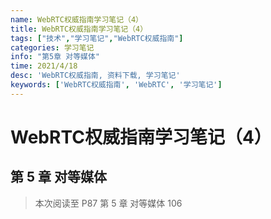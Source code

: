 ```yaml
---
name: WebRTC权威指南学习笔记（4）
title: WebRTC权威指南学习笔记（4）
tags: ["技术","学习笔记","WebRTC权威指南"]
categories: 学习笔记
info: "第5章 对等媒体"
time: 2021/4/18
desc: 'WebRTC权威指南, 资料下载, 学习笔记'
keywords: ['WebRTC权威指南', 'WebRTC', '学习笔记']
---
```


# WebRTC权威指南学习笔记（4）

## 第 5 章 对等媒体



> 本次阅读至 P87 第 5 章 对等媒体 106